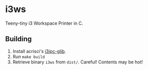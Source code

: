 # i3ws

Teeny-tiny i3 Workspace Printer in C.

## Building

1. Install acrisci's [i3ipc-glib](https://github.com/acrisci/i3ipc-glib).
2. Run `make build`
3. Retrieve binary `i3ws` from `dist/`. Careful! Contents may be hot!
